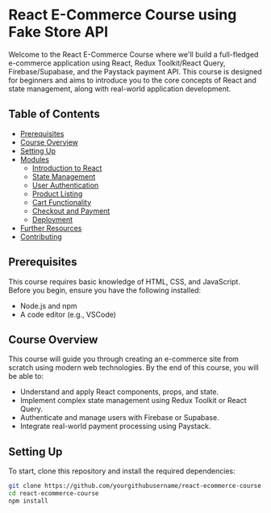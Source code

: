 # React E-Commerce Course using Fake Store API

Welcome to the React E-Commerce Course where we'll build a full-fledged e-commerce application using React, Redux Toolkit/React Query, Firebase/Supabase, and the Paystack payment API. This course is designed for beginners and aims to introduce you to the core concepts of React and state management, along with real-world application development.

## Table of Contents

- [Prerequisites](#prerequisites)
- [Course Overview](#course-overview)
- [Setting Up](#setting-up)
- [Modules](#modules)
  - [Introduction to React](#introduction-to-react)
  - [State Management](#state-management)
  - [User Authentication](#user-authentication)
  - [Product Listing](#product-listing)
  - [Cart Functionality](#cart-functionality)
  - [Checkout and Payment](#checkout-and-payment)
  - [Deployment](#deployment)
- [Further Resources](#further-resources)
- [Contributing](#contributing)

## Prerequisites

This course requires basic knowledge of HTML, CSS, and JavaScript. Before you begin, ensure you have the following installed:

- Node.js and npm
- A code editor (e.g., VSCode)

## Course Overview

This course will guide you through creating an e-commerce site from scratch using modern web technologies. By the end of this course, you will be able to:

- Understand and apply React components, props, and state.
- Implement complex state management using Redux Toolkit or React Query.
- Authenticate and manage users with Firebase or Supabase.
- Integrate real-world payment processing using Paystack.

## Setting Up

To start, clone this repository and install the required dependencies:

```bash
git clone https://github.com/yourgithubusername/react-ecommerce-course.git
cd react-ecommerce-course
npm install
```
